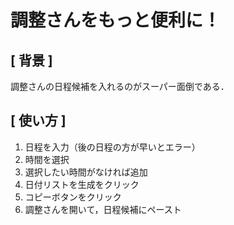 # 調整さんをもっと便利に！

<h2>[ 背景 ]</h2>
調整さんの日程候補を入れるのがスーパー面倒である．

<h2>[ 使い方 ]</h2>
<ol>
  <li>日程を入力（後の日程の方が早いとエラー）</li>
  <li>時間を選択</li>
  <li>選択したい時間がなければ追加</li>
  <li>日付リストを生成をクリック</li>
  <li>コピーボタンをクリック</li>
  <li>調整さんを開いて，日程候補にペースト</li>
</ol>
